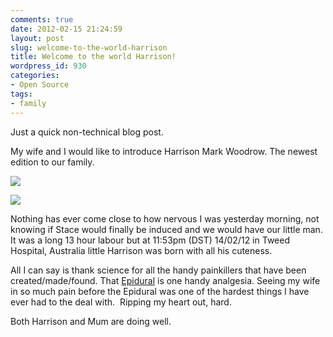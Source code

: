 ```yaml
---
comments: true
date: 2012-02-15 21:24:59
layout: post
slug: welcome-to-the-world-harrison
title: Welcome to the world Harrison!
wordpress_id: 930
categories:
- Open Source
tags:
- family
---
```


Just a quick non-technical blog post.

My wife and I would like to introduce Harrison Mark Woodrow. The newest edition to our family.

[![](http://woostuff.files.wordpress.com/2012/02/harrison.jpg)](http://woostuff.files.wordpress.com/2012/02/harrison.jpg)

[![](http://woostuff.files.wordpress.com/2012/02/415336_3424263644266_1200502590_33646649_1641186644_o.jpg)](http://woostuff.files.wordpress.com/2012/02/415336_3424263644266_1200502590_33646649_1641186644_o.jpg)

Nothing has ever come close to how nervous I was yesterday morning, not knowing if Stace would finally be induced and we would have our little man. It was a long 13 hour labour but at 11:53pm (DST) 14/02/12 in Tweed Hospital, Australia little Harrison was born with all his cuteness.

All I can say is thank science for all the handy painkillers that have been created/made/found. That [Epidural](http://en.wikipedia.org/wiki/Epidural) is one handy analgesia. Seeing my wife in so much pain before the Epidural was one of the hardest things I have ever had to the deal with.  Ripping my heart out, hard.

Both Harrison and Mum are doing well.
